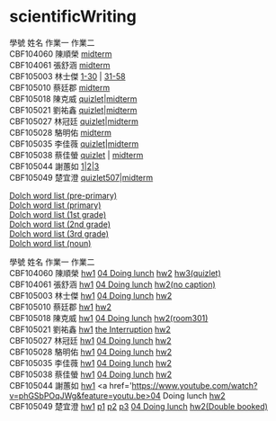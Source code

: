 # scientificWriting

學號	姓名	作業一	作業二<br />
CBF104060	陳順榮	<a href='https://www.youtube.com/watch?v=hRGy4WmTIhE'>midterm</a><br />
CBF104061	張舒涵	<a href='https://www.youtube.com/watch?v=hNVyhhszVBU&feature=youtu.be'>midterm</a><br />
CBF105003	林士傑	<a href='https://youtu.be/JlLW4zx88Ck'>1-30</a> | <a href='https://youtu.be/IkG91vfcZ9E'>31-58</a><br />
CBF105010	蔡廷郡	<a href='https://youtu.be/R5HUcuOc_Os'>midterm</a><br />
CBF105018	陳克威	<a href='https://quizlet.com/_4pf5ou'>quizlet</a>|<a href=''>midterm</a><br />
CBF105021	劉祐鑫	<a href='https://quizlet.com/284495300/double-booked-flash-cards/'>quizlet</a>|<a href='https://youtu.be/SPSug-N3_Io'>midterm</a><br />
CBF105027	林冠廷	<a href='https://quizlet.com/_4pdh3i'>quizlet</a>|<a href=''>midterm</a><br />
CBF105028	駱明佑	<a href=''>midterm</a><br />
CBF105035	李佳薇	<a href='https://quizlet.com/_4pdjur'>quizlet</a>|<a href=''>midterm</a><br />
CBF105038	蔡佳螢	<a href='https://quizlet.com/284833859/11-overtime-flash-cards/'>quizlet</a> | <a href='https://www.youtube.com/watch?v=CMjiIQAHdWs&feature=youtu.be'>midterm</a><br />
CBF105044	謝蕙如	<a href='https://www.youtube.com/watch?v=yM9iwF-3oCE&feature=youtu.be'>1</a>|<a href='https://www.youtube.com/watch?v=TeigXWZLz2c&feature=youtu.be'>2</a>|<a href='https://www.youtube.com/watch?v=s-v97IyhSK8&feature=youtu.be'>3</a><br />
CBF105049	楚宜澄	<a href='https://quizlet.com/284134765/the-imperial-lemon-13-flash-cards/'>quizlet507</a>|<a href='https://www.youtube.com/watch?v=l-U22D0wT54&feature=youtu.be'>midterm</a><br />


<a href='https://quizlet.com/_4pmsy8'>Dolch word list (pre-primary)</a><br />
<a href='https://quizlet.com/_4pmtcf'>Dolch word list (primary)</a><br />
<a href='https://quizlet.com/_4pmtg2'>Dolch word list (1st grade)</a><br />
<a href='https://quizlet.com/_4pmtk3'>Dolch word list (2nd grade)</a><br />
<a href='https://quizlet.com/_4pmtnf'>Dolch word list (3rd grade)</a><br />
<a href='https://quizlet.com/_4pmsss'>Dolch word list (noun)</a><br />

學號	姓名	作業一	作業二<br />
CBF104060	陳順榮	<a href='https://www.youtube.com/watch?v=0J9t9yyihrI&feature=youtu.be'>hw1</a>	<a href='https://www.youtube.com/watch?v=4k9ZLeIiQnQ'>04 Doing lunch</a>  <a href='https://www.youtube.com/watch?v=Z7ugOBNvRPs'>hw2</a>  <a href='https://quizlet.com/283330301/language-for-interviews-01-flash-cards/'>hw3(quizlet)</a><br />
CBF104061	張舒涵	<a href='https://www.youtube.com/watch?v=PYTUaZOHh4Y&feature=youtu.be'>hw1</a>	<a href='https://www.youtube.com/watch?v=742Z79XQvgY&feature=youtu.be'>04 Doing lunch</a> <a href='https://www.youtube.com/watch?v=axk-_RObd_M'>hw2(no caption)</a><br />
CBF105003	林士傑	<a href='https://www.youtube.com/watch?v=G_vpSxKJjwE'>hw1</a>	<a href='https://www.youtube.com/watch?v=mCMyr3KAgeQ'>04 Doing lunch</a> <a href='https://www.youtube.com/watch?v=3QRji9M9V-8&feature=youtu.be'>hw2</a><br />
CBF105010	蔡廷郡	<a href=''>hw1</a>	<a href=''>hw2</a><br />
CBF105018	陳克威	<a href='https://youtu.be/l89I6RvprwE'>hw1</a>	<a href='https://www.youtube.com/watch?v=X5rrK2ugasA&feature=youtu.be'>04 Doing lunch</a> <a href='https://www.youtube.com/watch?v=87pd9t508S0&feature=youtu.be'>hw2(room301)</a><br />
CBF105021	劉祐鑫	<a href='https://youtu.be/pvNH66Wt5bs'>hw1</a>	<a href='https://www.youtube.com/watch?v=r1cyeu_GuKw&feature=youtu.be'>the Interruption</a> <a href='https://www.youtube.com/watch?v=2r4C_v_IdjA'>hw2</a><br />
CBF105027	林冠廷	<a href='https://www.youtube.com/watch?v=Tp3soQPi2FA'>hw1</a>	<a href='https://www.youtube.com/watch?v=9Jl7-lrvW38'>04 Doing lunch</a>  <a href='https://www.youtube.com/watch?v=MGBCupS6KSA'>hw2</a><br />
CBF105028	駱明佑	<a href=''>hw1</a>	<a href='https://www.youtube.com/watch?v=U9GRcJvADMQ&feature=youtu.be'>04 Doing lunch</a> <a href=''>hw2</a><br />
CBF105035	李佳薇	<a href='https://www.youtube.com/watch?v=6yS2k-9fY48'>hw1</a>	<a href='https://www.youtube.com/watch?v=7l35EtVKgdk&t=5s'>04 Doing lunch</a> <a href='https://www.youtube.com/watch?v=fGRxLgIya9s'>hw2</a><br />
CBF105038	蔡佳螢	<a href='https://www.youtube.com/watch?v=IEqxLLr-KNU&feature=youtu.be'>hw1</a>	<a href='https://www.youtube.com/watch?v=GSRkkDJJM8k&feature=youtu.be'>04 Doing lunch</a> <a href='https://www.youtube.com/watch?v=DJvpsWuq5L4&feature=youtu.be'>hw2</a><br />
CBF105044	謝蕙如	<a href='https://www.youtube.com/watch?v=pOCVqI7JraI&feature=youtu.be'>hw1</a>	<a href='https://www.youtube.com/watch?v=phGSbPOqJWg&feature=youtu.be>04 Doing lunch</a>  <a href='https://www.youtube.com/watch?v=ozFGP-wXTmg&feature=youtu.be'>hw2</a><br />
CBF105049	楚宜澄	<a href='https://www.youtube.com/watch?v=2e9TOjcmP7U'>hw1</a> <a href='https://www.youtube.com/watch?v=fQXjHEemDF4'>p1</a> <a href='https://www.youtube.com/watch?v=xzKG64c7dtI'>p2</a> <a href='https://www.youtube.com/watch?v=D6f-RYOKjQc'>p3</a>  <a href='https://www.youtube.com/watch?v=MG49FK3zyas'>04 Doing lunch</a>  <a href='https://www.youtube.com/watch?v=uyxQ8047cVQ'>hw2(Double booked)</a><br />

